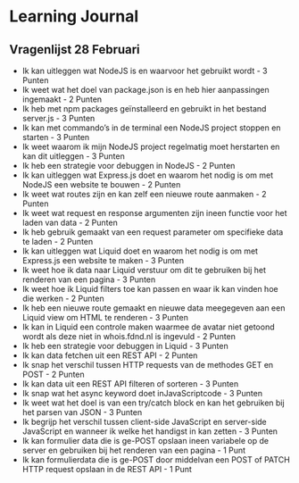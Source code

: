 # Learning Journal

## Vragenlijst 28 Februari

* Ik kan uitleggen wat NodeJS is en waarvoor het gebruikt wordt - 3 Punten
* Ik weet wat het doel van package.json is en heb hier aanpassingen ingemaakt - 2 Punten
* Ik heb met npm packages geïnstalleerd en gebruikt in het bestand server.js - 3 Punten
* Ik kan met commando’s in de terminal een NodeJS project stoppen en starten - 3 Punten
* Ik weet waarom ik mijn NodeJS project regelmatig moet herstarten en kan dit uitleggen - 3 Punten
* Ik heb een strategie voor debuggen in NodeJS - 2 Punten
* Ik kan uitleggen wat Express.js doet en waarom het nodig is om met NodeJS een website te bouwen - 2 Punten
* Ik weet wat routes zijn en kan zelf een nieuwe route aanmaken - 2 Punten
* Ik weet wat request en response argumenten zijn ineen functie voor het laden van data - 2 Punten
* Ik heb gebruik gemaakt van een request parameter om specifieke data te laden - 2 Punten
* Ik kan uitleggen wat Liquid doet en waarom het nodig is om met Express.js een website te maken - 3 Punten
* Ik weet hoe ik data naar Liquid verstuur om dit te gebruiken bij het renderen van een pagina - 3 Punten
* Ik weet hoe ik Liquid filters toe kan passen en waar ik kan vinden hoe die werken - 2 Punten
* Ik heb een nieuwe route gemaakt en nieuwe data meegegeven aan een Liquid view om HTML te renderen - 3 Punten
* Ik kan in Liquid een controle maken waarmee de avatar niet getoond wordt als deze niet in whois.fdnd.nl is ingevuld - 2 Punten
* Ik heb een strategie voor debuggen in Liquid - 3 Punten
* Ik kan data fetchen uit een REST API - 2 Punten
* Ik snap het verschil tussen HTTP requests van de methodes GET en POST - 2 Punten
* Ik kan data uit een REST API filteren of sorteren - 3 Punten
* Ik snap wat het async keyword doet inJavaScriptcode - 3 Punten
* Ik weet wat het doel is van een try/catch block en kan het gebruiken bij het parsen van JSON - 3 Punten
* Ik begrijp het verschil tussen client-side JavaScript en server-side JavaScript en wanneer ik welke het handigst in kan zetten - 3 Punten
* Ik kan formulier data die is ge-POST opslaan ineen variabele op de server en gebruiken bij het renderen van een pagina - 1 Punt
* Ik kan formulierdata die is ge-POST door middelvan een POST of PATCH HTTP request opslaan in de REST API - 1 Punt